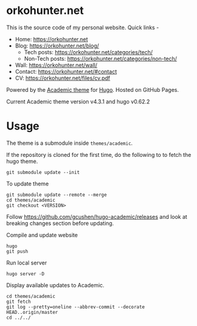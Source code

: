 # orkohunter.net

This is the source code of my personal website. Quick links -

* Home: https://orkohunter.net
* Blog: https://orkohunter.net/blog/
  * Tech posts: https://orkohunter.net/categories/tech/
  * Non-Tech posts: https://orkohunter.net/categories/non-tech/
* Wall: https://orkohunter.net/wall/
* Contact: https://orkohunter.net/#contact
* CV: https://orkohunter.net/files/cv.pdf

Powered by the [Academic theme](https://sourcethemes.com/academic/) for [Hugo](https://gohugo.io/). Hosted on GitHub Pages.

Current Academic theme version v4.3.1 and hugo v0.62.2

# Usage

The theme is a submodule inside `themes/academic`.

If the repository is cloned for the first time, do the following to to fetch the hugo theme.
```
git submodule update --init
```

To update theme
```
git submodule update --remote --merge
cd themes/academic
git checkout <VERSION>
```

Follow https://github.com/gcushen/hugo-academic/releases and look at breaking changes section before updating.

Compile and update website
```
hugo
git push
```

Run local server
```
hugo server -D
```

Display available updates to Academic.
```
cd themes/academic
git fetch
git log --pretty=oneline --abbrev-commit --decorate HEAD..origin/master
cd ../../
```
